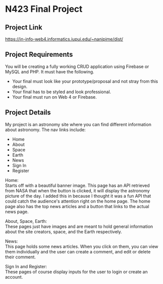 # N423 Final Project

## Project Link

https://in-info-web4.informatics.iupui.edu/~nanipime/dist/

## Project Requirements

You will be creating a fully working CRUD application using Firebase or MySQL and PHP. It must have the following.

- Your final must look like your prototype/proposal and not stray from this design.
- Your final has to be styled and look professional.
- Your final must run on Web 4 or Firebase.

## Project Details

My project is an astronomy site where you can find different information about astronomy. The nav links include:

- Home
- About
- Space
- Earth
- News
- Sign In
- Register

Home:<br>
Starts off with a beautiful banner image. This page has an API retrieved from NASA that when the button is clicked, it will display the astronomy picture of the day. I added this in because I thought it was a fun API that could catch the audience's attention right on the home page. The home page also has the top news articles and a button that links to the actual news page.

About, Space, Earth:<br>
These pages just have images and are meant to hold general information about the site creators, space, and the Earth respectively.

News:<br>
This page holds some news articles. When you click on them, you can view them individually and the user can create a comment, and edit or delete their comment.

Sign In and Register:<br>
These pages of course display inputs for the user to login or create an account.
